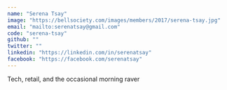 ```yaml
---
name: "Serena Tsay"
image: "https://bellsociety.com/images/members/2017/serena-tsay.jpg"
email: "mailto:serenatsay@gmail.com"
code: "serena-tsay"
github: ""
twitter: ""
linkedin: "https://linkedin.com/in/serenatsay"
facebook: "https://facebook.com/serenatsay"
---
```

Tech, retail, and the occasional morning raver